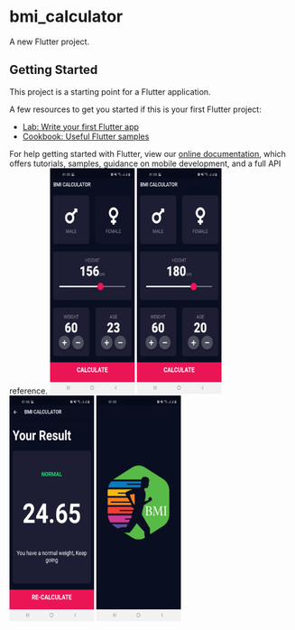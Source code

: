# bmi_calculator

A new Flutter project.

## Getting Started

This project is a starting point for a Flutter application.

A few resources to get you started if this is your first Flutter project:

- [Lab: Write your first Flutter app](https://flutter.dev/docs/get-started/codelab)
- [Cookbook: Useful Flutter samples](https://flutter.dev/docs/cookbook)

For help getting started with Flutter, view our
[online documentation](https://flutter.dev/docs), which offers tutorials,
samples, guidance on mobile development, and a full API reference.
<img src="screenshots/FemaleSelected.jpg" width="150" height="400">
<img src="screenshots/HomeScreen1.jpg" width="150" height="400">
<img src="screenshots/ResultPAge.jpg" width="150" height="400">
<img src="screenshots/splashScreen.jpg" width="150" height="400">

